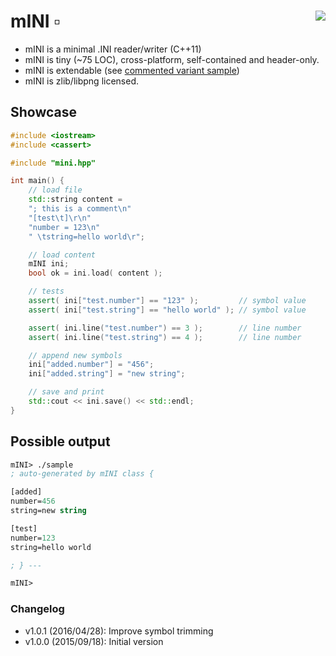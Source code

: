 mINI :white_small_square: <a href="https://travis-ci.org/r-lyeh/mINI"><img src="https://api.travis-ci.org/r-lyeh/mINI.svg?branch=master" align="right" /></a>
====

- mINI is a minimal .INI reader/writer (C++11)
- mINI is tiny (~75 LOC), cross-platform, self-contained and header-only.
- mINI is extendable (see [commented variant sample](sample.cc))
- mINI is zlib/libpng licensed.

## Showcase
```c++
#include <iostream>
#include <cassert>

#include "mini.hpp"

int main() {
    // load file
    std::string content =
    "; this is a comment\n"
    "[test\t]\r\n"
    "number = 123\n"
    " \tstring=hello world\r";

    // load content
    mINI ini;
    bool ok = ini.load( content );

    // tests
    assert( ini["test.number"] == "123" );         // symbol value
    assert( ini["test.string"] == "hello world" ); // symbol value

    assert( ini.line("test.number") == 3 );        // line number
    assert( ini.line("test.string") == 4 );        // line number

    // append new symbols
    ini["added.number"] = "456";
    ini["added.string"] = "new string";

    // save and print
    std::cout << ini.save() << std::endl;
}
```

## Possible output
```lisp
mINI> ./sample
; auto-generated by mINI class {

[added]
number=456
string=new string

[test]
number=123
string=hello world

; } ---

mINI> 
```

### Changelog
- v1.0.1 (2016/04/28): Improve symbol trimming
- v1.0.0 (2015/09/18): Initial version

